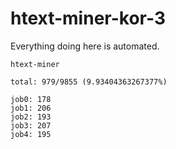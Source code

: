 # htext-miner-kor-3

Everything doing here is automated.

```
htext-miner

total: 979/9855 (9.93404363267377%)

job0: 178
job1: 206
job2: 193
job3: 207
job4: 195
```